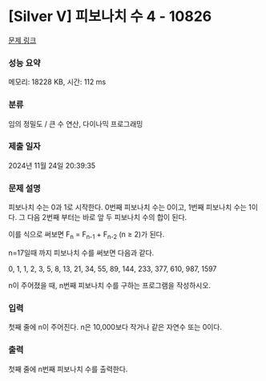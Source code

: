 # [Silver V] 피보나치 수 4 - 10826 

[문제 링크](https://www.acmicpc.net/problem/10826) 

### 성능 요약

메모리: 18228 KB, 시간: 112 ms

### 분류

임의 정밀도 / 큰 수 연산, 다이나믹 프로그래밍

### 제출 일자

2024년 11월 24일 20:39:35

### 문제 설명

<p>피보나치 수는 0과 1로 시작한다. 0번째 피보나치 수는 0이고, 1번째 피보나치 수는 1이다. 그 다음 2번째 부터는 바로 앞 두 피보나치 수의 합이 된다.</p>

<p>이를 식으로 써보면 F<sub>n</sub> = F<sub>n-1</sub> + F<sub>n-2</sub> (n ≥ 2)가 된다.</p>

<p>n=17일때 까지 피보나치 수를 써보면 다음과 같다.</p>

<p>0, 1, 1, 2, 3, 5, 8, 13, 21, 34, 55, 89, 144, 233, 377, 610, 987, 1597</p>

<p>n이 주어졌을 때, n번째 피보나치 수를 구하는 프로그램을 작성하시오.</p>

### 입력 

 <p>첫째 줄에 n이 주어진다. n은 10,000보다 작거나 같은 자연수 또는 0이다.</p>

### 출력 

 <p>첫째 줄에 n번째 피보나치 수를 출력한다.</p>

